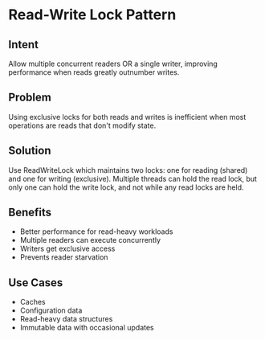# Read-Write Lock Pattern

## Intent
Allow multiple concurrent readers OR a single writer, improving performance when reads greatly outnumber writes.

## Problem
Using exclusive locks for both reads and writes is inefficient when most operations are reads that don't modify state.

## Solution
Use ReadWriteLock which maintains two locks: one for reading (shared) and one for writing (exclusive). Multiple threads can hold the read lock, but only one can hold the write lock, and not while any read locks are held.

## Benefits
- Better performance for read-heavy workloads
- Multiple readers can execute concurrently
- Writers get exclusive access
- Prevents reader starvation

## Use Cases
- Caches
- Configuration data
- Read-heavy data structures
- Immutable data with occasional updates
